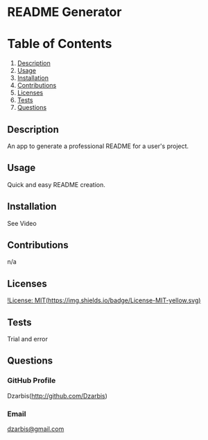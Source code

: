 # README Generator
  
  # Table of Contents
  1) [Description](#Description)
  2) [Usage](#Usage)
  3) [Installation](#Installation)
  4) [Contributions](#Contributions)
  5) [Licenses](#Licenses)
  6) [Tests](#Tests)
  7) [Questions](#Questions)

  ## Description
  An app to generate a professional README for a user's project.

  ## Usage
  Quick and easy README creation.

  ## Installation
  See Video

  ## Contributions
  n/a

  ## Licenses
  [!License: MIT(https://img.shields.io/badge/License-MIT-yellow.svg)](https://opensource.org/licenses/MIT)

  ## Tests
  Trial and error

  ## Questions

  ### GitHub Profile
  Dzarbis(http://github.com/Dzarbis)

  ### Email
  dzarbis@gmail.com

